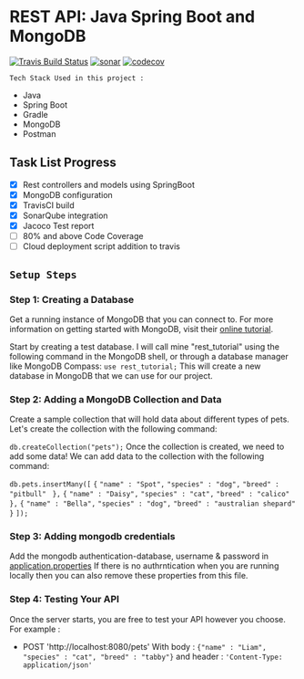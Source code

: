 # REST API: Java Spring Boot and MongoDB
[![Travis Build Status](https://travis-ci.org/GouravRusiya30/SpringBootRestAPI.svg?branch=master)](https://travis-ci.org/GouravRusiya30/SpringBootRestAPI)
[![sonar](https://sonarcloud.io/api/project_badges/measure?project=GouravRusiya30_SpringBootRestAPI&metric=alert_status)](https://sonarcloud.io/dashboard?id=GouravRusiya30_SpringBootRestAPI)
[![codecov](https://codecov.io/gh/GouravRusiya30/SpringBootRestAPI/branch/master/graph/badge.svg)](https://codecov.io/gh/GouravRusiya30/SpringBootRestAPI)

```Tech Stack Used in this project :```
* Java
* Spring Boot
* Gradle
* MongoDB
* Postman

## Task List Progress
- [X] Rest controllers and models using SpringBoot
- [X] MongoDB configuration
- [X] TravisCI build
- [X] SonarQube integration 
- [X] Jacoco Test report
- [ ] 80% and above Code Coverage
- [ ] Cloud deployment script addition to travis

## ```Setup Steps ```

### Step 1: Creating a Database
Get a running instance of MongoDB that you can connect to. 
For more information on getting started with MongoDB, visit their [online tutorial](https://docs.mongodb.com/manual/).

Start by creating a test database. I will call mine "rest_tutorial" using the following command in the MongoDB shell, or through a database manager like MongoDB Compass:
```use rest_tutorial;```
This will create a new database in MongoDB that we can use for our project.

### Step 2: Adding a MongoDB Collection and Data
Create a sample collection that will hold data about different types of pets. Let's create the collection with the following command:

```db.createCollection("pets");```
Once the collection is created, we need to add some data! 
We can add data to the collection with the following command:

```db.pets.insertMany([```
  ```{```
    ```"name" : "Spot",```
    ```"species" : "dog",```
    ```"breed" : "pitbull"```
 ``` },```
  ```{```
    ```"name" : "Daisy",```
    ```"species" : "cat",```
    ```"breed" : "calico"```
  ```},```
  ```{```
    ```"name" : "Bella",```
    ```"species" : "dog",```
    ```"breed" : "australian shepard"```
  ```}```
```]);```

### Step 3: Adding mongodb credentials
Add the mongodb authentication-database, username & password in [application.properties](https://github.com/GouravRusiya30/SpringBootRestAPI/blob/master/src/main/resources/application.properties)
If there is no authrntication when you are running locally then you can also remove these properties from this file.

### Step 4: Testing Your API
Once the server starts, you are free to test your API however you choose.
For example :
* POST 'http://localhost:8080/pets'
With body : ```{"name" : "Liam", "species" : "cat", "breed" : "tabby"}```
and header : ```'Content-Type: application/json'```
